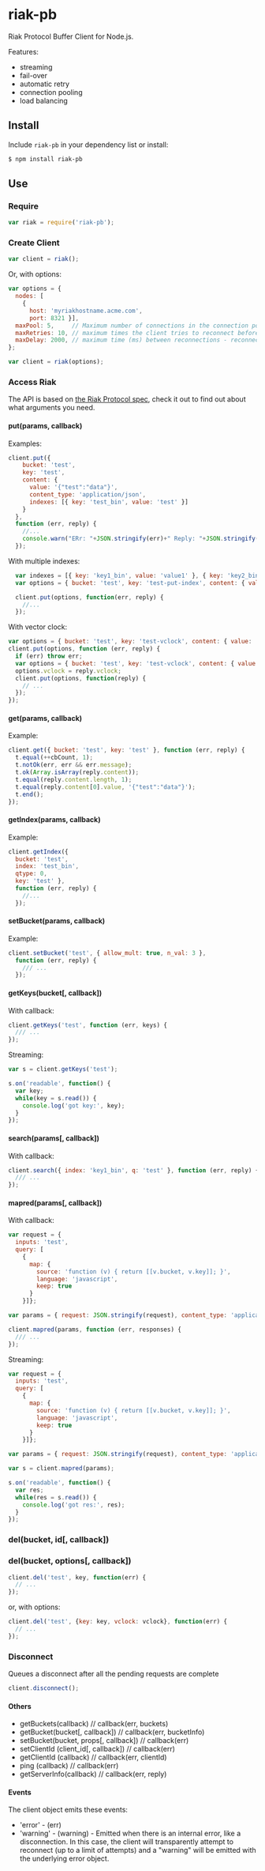 # riak-pb

Riak Protocol Buffer Client for Node.js.

Features:

* streaming
* fail-over
* automatic retry
* connection pooling
* load balancing

## Install

Include `riak-pb` in your dependency list or install:

```bash
$ npm install riak-pb
```

## Use

### Require

```javascript
var riak = require('riak-pb');
```

### Create Client

```javascript
var client = riak();
```

Or, with options:

```javascript
var options = {
  nodes: [
    {
      host: 'myriakhostname.acme.com',
      port: 8321 }],
  maxPool: 5,     // Maximum number of connections in the connection pool - default is 5
  maxRetries: 10, // maximum times the client tries to reconnect before failing - default is 10
  maxDelay: 2000, // maximum time (ms) between reconnections - reconnections have an exponential backoff, but limited to this value - default is 2000
};

var client = riak(options);
```

### Access Riak

The API is based on [the Riak Protocol spec](http://docs.basho.com/riak/1.3.1/references/apis/protocol-buffers/), check it out to find out about what arguments you need.


#### put(params, callback)

Examples:

```javascript
client.put({
    bucket: 'test',
    key: 'test',
    content: { 
      value: '{"test":"data"}',
      content_type: 'application/json',
      indexes: [{ key: 'test_bin', value: 'test' }] 
    } 
  },
  function (err, reply) {
    //...
    console.warn("ERr: "+JSON.stringify(err)+" Reply: "+JSON.stringify(reply));
  });
```

With multiple indexes:

```javascript
  var indexes = [{ key: 'key1_bin', value: 'value1' }, { key: 'key2_bin', value: 'value2' }];
  var options = { bucket: 'test', key: 'test-put-index', content: { value: '{"test":"data"}', content_type: 'application/json', indexes: indexes }, return_body: true };

  client.put(options, function(err, reply) {
    //...
  });
```

With vector clock:

```javascript
var options = { bucket: 'test', key: 'test-vclock', content: { value: '{"test":"data"}', content_type: 'application/json' }, return_body: true };
client.put(options, function (err, reply) {
  if (err) throw err;
  var options = { bucket: 'test', key: 'test-vclock', content: { value: '{"test":"data"}', content_type: 'application/json' }, return_body: true };
  options.vclock = reply.vclock;
  client.put(options, function(reply) {
    // ...
  });
});
```

#### get(params, callback)

Example:

```javascript
client.get({ bucket: 'test', key: 'test' }, function (err, reply) {
  t.equal(++cbCount, 1);
  t.notOk(err, err && err.message);
  t.ok(Array.isArray(reply.content));
  t.equal(reply.content.length, 1);
  t.equal(reply.content[0].value, '{"test":"data"}');
  t.end();
});
```

#### getIndex(params, callback)

Example:

```javascript
client.getIndex({
  bucket: 'test',
  index: 'test_bin',
  qtype: 0,
  key: 'test' },
  function (err, reply) {
    //...
  });
```

#### setBucket(params, callback)

Example:

```javascript
client.setBucket('test', { allow_mult: true, n_val: 3 },
  function (err, reply) {
    /// ...
  });
```

#### getKeys(bucket[, callback])

With callback:

```javascript
client.getKeys('test', function (err, keys) {
  /// ...
});
```

Streaming:

```javascript
var s = client.getKeys('test');

s.on('readable', function() {
  var key;
  while(key = s.read()) {
    console.log('got key:', key);
  }
});
```

#### search(params[, callback])

With callback:

```javascript
client.search({ index: 'key1_bin', q: 'test' }, function (err, reply) {
  /// ...
});
```

#### mapred(params[, callback])

With callback:

```javascript
var request = {
  inputs: 'test',
  query: [
    {
      map: {
        source: 'function (v) { return [[v.bucket, v.key]]; }',
        language: 'javascript',
        keep: true
      }
    }]};

var params = { request: JSON.stringify(request), content_type: 'application/json' };

client.mapred(params, function (err, responses) {
  /// ...
});
```

Streaming:

```javascript
var request = {
  inputs: 'test',
  query: [
    {
      map: {
        source: 'function (v) { return [[v.bucket, v.key]]; }',
        language: 'javascript',
        keep: true
      }
    }]};

var params = { request: JSON.stringify(request), content_type: 'application/json' };

var s = client.mapred(params);

s.on('readable', function() {
  var res;
  while(res = s.read()) {
    console.log('got res:', res);
  }
});
```

### del(bucket, id[, callback])
### del(bucket, options[, callback])

```javascript
client.del('test', key, function(err) {
  // ...
});
```

or, with options:

```javascript
client.del('test', {key: key, vclock: vclock}, function(err) {
  // ...
});
```

### Disconnect

Queues a disconnect after all the pending requests are complete

```javascript
client.disconnect();
```

#### Others

* getBuckets(callback) // callback(err, buckets)
* getBucket(bucket[, callback]) // callback(err, bucketInfo)
* setBucket(bucket, props[, callback]) // callback(err)
* setClientId (client_id[, callback]) // callback(err)
* getClientId (callback) // callback(err, clientId)
* ping (callback) // callback(err)
* getServerInfo(callback) // callback(err, reply)

#### Events

The client object emits these events:

* 'error' - (err)
* 'warning' - (warning) - Emitted when there is an internal error, like a disconnection. In this case, the client will transparently attempt to reconnect (up to a limit of attempts) and a "warning" will be emitted with the underlying error object.

